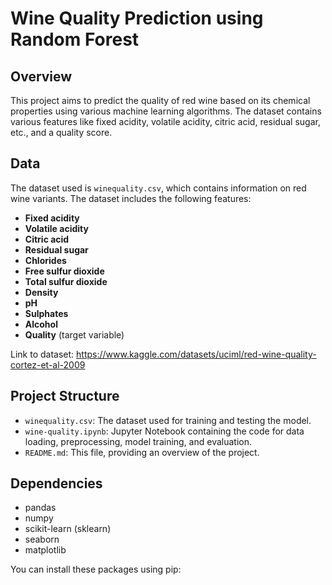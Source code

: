 # Wine Quality Prediction using Random Forest

## Overview

This project aims to predict the quality of red wine based on its chemical properties using various machine learning algorithms. The dataset contains various features like fixed acidity, volatile acidity, citric acid, residual sugar, etc., and a quality score.

## Data

The dataset used is `winequality.csv`, which contains information on red wine variants. The dataset includes the following features:

*   **Fixed acidity**
*   **Volatile acidity**
*   **Citric acid**
*   **Residual sugar**
*   **Chlorides**
*   **Free sulfur dioxide**
*   **Total sulfur dioxide**
*   **Density**
*   **pH**
*   **Sulphates**
*   **Alcohol**
*   **Quality** (target variable)

Link to dataset: https://www.kaggle.com/datasets/uciml/red-wine-quality-cortez-et-al-2009

## Project Structure

*   `winequality.csv`: The dataset used for training and testing the model.
*   `wine-quality.ipynb`: Jupyter Notebook containing the code for data loading, preprocessing, model training, and evaluation.
*   `README.md`: This file, providing an overview of the project.

## Dependencies

*   pandas
*   numpy
*   scikit-learn (sklearn)
*   seaborn
*   matplotlib

You can install these packages using pip:


